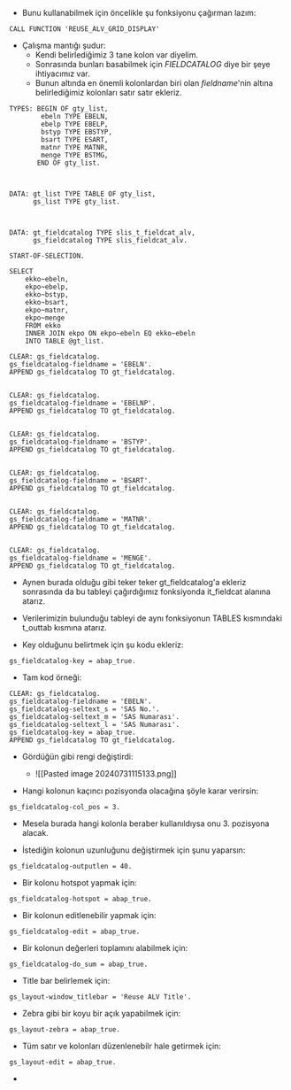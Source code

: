 - Bunu kullanabilmek için öncelikle şu fonksiyonu çağırman lazım:
```ABAP
CALL FUNCTION 'REUSE_ALV_GRID_DISPLAY'
```

- Çalışma mantığı şudur:
	- Kendi belirlediğimiz 3 tane kolon var diyelim.
	- Sonrasında bunları basabilmek için *FIELDCATALOG* diye bir şeye ihtiyacımız var.
	- Bunun altında en önemli kolonlardan biri olan *fieldname*'nin altına belirlediğimiz kolonları satır satır ekleriz.
```ABAP
TYPES: BEGIN OF gty_list,
		ebeln TYPE EBELN,
		ebelp TYPE EBELP,
		bstyp TYPE EBSTYP,
		bsart TYPE ESART,
		matnr TYPE MATNR,
		menge TYPE BSTMG,
	   END OF gty_list.

  

DATA: gt_list TYPE TABLE OF gty_list,
	  gs_list TYPE gty_list.

  

DATA: gt_fieldcatalog TYPE slis_t_fieldcat_alv,
	  gs_fieldcatalog TYPE slis_fieldcat_alv.

START-OF-SELECTION.

SELECT
	ekko~ebeln,
	ekpo~ebelp,
	ekko~bstyp,
	ekko~bsart,
	ekpo~matnr,
	ekpo~menge
	FROM ekko
	INNER JOIN ekpo ON ekpo~ebeln EQ ekko~ebeln
	INTO TABLE @gt_list.

CLEAR: gs_fieldcatalog.
gs_fieldcatalog-fieldname = 'EBELN'.
APPEND gs_fieldcatalog TO gt_fieldcatalog.


CLEAR: gs_fieldcatalog.
gs_fieldcatalog-fieldname = 'EBELNP'.
APPEND gs_fieldcatalog TO gt_fieldcatalog.


CLEAR: gs_fieldcatalog.
gs_fieldcatalog-fieldname = 'BSTYP'.
APPEND gs_fieldcatalog TO gt_fieldcatalog.


CLEAR: gs_fieldcatalog.
gs_fieldcatalog-fieldname = 'BSART'.
APPEND gs_fieldcatalog TO gt_fieldcatalog.


CLEAR: gs_fieldcatalog.
gs_fieldcatalog-fieldname = 'MATNR'.
APPEND gs_fieldcatalog TO gt_fieldcatalog.


CLEAR: gs_fieldcatalog.
gs_fieldcatalog-fieldname = 'MENGE'.
APPEND gs_fieldcatalog TO gt_fieldcatalog.
```

- Aynen burada olduğu gibi teker teker gt_fieldcatalog'a ekleriz sonrasında da bu tableyi çağırdığımız fonksiyonda it_fieldcat alanına atarız.
- Verilerimizin bulunduğu tableyi de aynı fonksiyonun TABLES kısmındaki t_outtab kısmına atarız.

- Key olduğunu belirtmek için şu kodu ekleriz:
```ABAP
gs_fieldcatalog-key = abap_true.
```

- Tam kod örneği:
```ABAP
CLEAR: gs_fieldcatalog.
gs_fieldcatalog-fieldname = 'EBELN'.
gs_fieldcatalog-seltext_s = 'SAS No.'.
gs_fieldcatalog-seltext_m = 'SAS Numarası'.
gs_fieldcatalog-seltext_l = 'SAS Numarası'.
gs_fieldcatalog-key = abap_true.
APPEND gs_fieldcatalog TO gt_fieldcatalog.
```
- Gördüğün gibi rengi değiştirdi:
	- ![[Pasted image 20240731115133.png]]

- Hangi kolonun kaçıncı pozisyonda olacağına şöyle karar verirsin:
```ABAP
gs_fieldcatalog-col_pos = 3.
```
- Mesela burada hangi kolonla beraber kullanıldıysa onu 3. pozisyona alacak.

- İstediğin kolonun uzunluğunu değiştirmek için şunu yaparsın:
```ABAP
gs_fieldcatalog-outputlen = 40.
```

- Bir kolonu hotspot yapmak için:
```ABAP
gs_fieldcatalog-hotspot = abap_true.
```

- Bir kolonun editlenebilir yapmak için:
```ABAP
gs_fieldcatalog-edit = abap_true.
```

- Bir kolonun değerleri toplamını alabilmek için:
```ABAP
gs_fieldcatalog-do_sum = abap_true.
```

- Title bar belirlemek için:
```ABAP
gs_layout-window_titlebar = 'Reuse ALV Title'.
```

- Zebra gibi bir koyu bir açık yapabilmek için: 
```ABAP
gs_layout-zebra = abap_true.
```

- Tüm satır ve kolonları düzenlenebilr hale getirmek için:
```ABAP
gs_layout-edit = abap_true.
```

- 